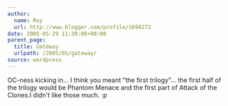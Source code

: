 ```yaml
---
author:
  name: Roy
  url: http://www.blogger.com/profile/1694272
date: 2005-05-29 11:30:00+00:00
parent_page:
  title: Gateway
  urlpath: /2005/05/gateway/
source: wordpress
---
```


OC-ness kicking in... I think you meant "the first trilogy"... the first half of  the trilogy would be Phantom Menace and the first part of Attack of the  Clones.I didn't like those much. :p